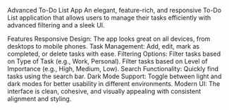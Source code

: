 Advanced To-Do List App
An elegant, feature-rich, and responsive To-Do List application that allows users to manage their tasks efficiently with advanced filtering and a sleek UI.

Features
Responsive Design: The app looks great on all devices, from desktops to mobile phones.
Task Management: Add, edit, mark as completed, or delete tasks with ease.
Filtering Options:
Filter tasks based on Type of Task (e.g., Work, Personal).
Filter tasks based on Level of Importance (e.g., High, Medium, Low).
Search Functionality: Quickly find tasks using the search bar.
Dark Mode Support: Toggle between light and dark modes for better usability in different environments.
Modern UI: The interface is clean, cohesive, and visually appealing with consistent alignment and styling.
